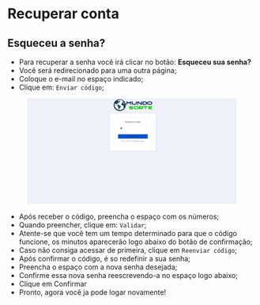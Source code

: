 # Recuperar conta

## Esqueceu a senha?

* Para recuperar a senha você irá clicar no botão: **Esqueceu sua senha?**
* Você será redirecionado para uma outra página;
* Coloque o e-mail no espaço indicado;
* Clique em: `Enviar código`;

<figure><img src="../../.gitbook/assets/esqueceu a senha 1.png" alt=""><figcaption></figcaption></figure>

* Após receber o código, preencha o espaço com os números;
* Quando preencher, clique em: `Validar`;
* Atente-se que você tem um tempo determinado para que o código funcione, os minutos aparecerão logo abaixo do botão de confirmação;
* Caso não consiga acessar de primeira, clique em `Reenviar código`;
* Após confirmar o código, é so redefinir a sua senha;
* Preencha o espaço com a nova senha desejada;
* Confirme essa nova senha reescrevendo-a no espaço logo abaixo;
* Clique em Confirmar
* Pronto, agora você ja pode logar novamente!
